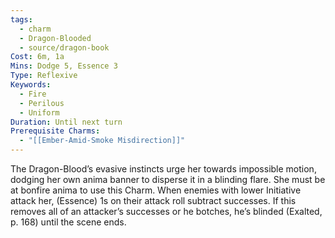 ```yaml
---
tags:
  - charm
  - Dragon-Blooded
  - source/dragon-book
Cost: 6m, 1a
Mins: Dodge 5, Essence 3
Type: Reflexive
Keywords:
  - Fire
  - Perilous
  - Uniform
Duration: Until next turn
Prerequisite Charms:
  - "[[Ember-Amid-Smoke Misdirection]]"
---
```

The Dragon-Blood’s evasive instincts urge her towards impossible motion, dodging her own anima banner to disperse it in a blinding flare. She must be at bonfire anima to use this Charm. When enemies with lower Initiative attack her, (Essence) 1s on their attack roll subtract successes. If this removes all of an attacker’s successes or he botches, he’s blinded (Exalted, p. 168) until the scene ends.